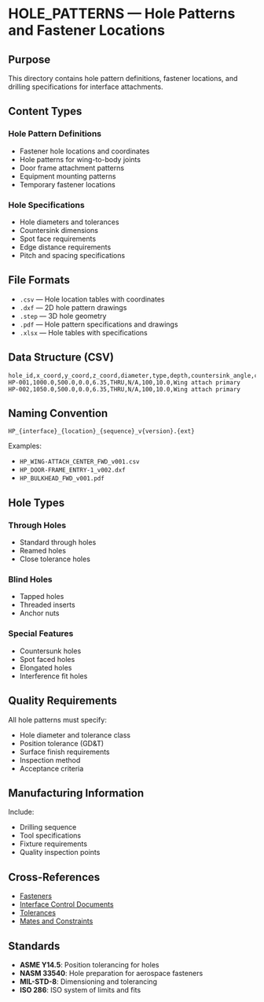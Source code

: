 # HOLE_PATTERNS — Hole Patterns and Fastener Locations

## Purpose

This directory contains hole pattern definitions, fastener locations, and drilling specifications for interface attachments.

## Content Types

### Hole Pattern Definitions
- Fastener hole locations and coordinates
- Hole patterns for wing-to-body joints
- Door frame attachment patterns
- Equipment mounting patterns
- Temporary fastener locations

### Hole Specifications
- Hole diameters and tolerances
- Countersink dimensions
- Spot face requirements
- Edge distance requirements
- Pitch and spacing specifications

## File Formats

- `.csv` — Hole location tables with coordinates
- `.dxf` — 2D hole pattern drawings
- `.step` — 3D hole geometry
- `.pdf` — Hole pattern specifications and drawings
- `.xlsx` — Hole tables with specifications

## Data Structure (CSV)

```csv
hole_id,x_coord,y_coord,z_coord,diameter,type,depth,countersink_angle,countersink_dia,notes
HP-001,1000.0,500.0,0.0,6.35,THRU,N/A,100,10.0,Wing attach primary
HP-002,1050.0,500.0,0.0,6.35,THRU,N/A,100,10.0,Wing attach primary
```

## Naming Convention

```
HP_{interface}_{location}_{sequence}_v{version}.{ext}
```

Examples:
- `HP_WING-ATTACH_CENTER_FWD_v001.csv`
- `HP_DOOR-FRAME_ENTRY-1_v002.dxf`
- `HP_BULKHEAD_FWD_v001.pdf`

## Hole Types

### Through Holes
- Standard through holes
- Reamed holes
- Close tolerance holes

### Blind Holes
- Tapped holes
- Threaded inserts
- Anchor nuts

### Special Features
- Countersunk holes
- Spot faced holes
- Elongated holes
- Interference fit holes

## Quality Requirements

All hole patterns must specify:
- Hole diameter and tolerance class
- Position tolerance (GD&T)
- Surface finish requirements
- Inspection method
- Acceptance criteria

## Manufacturing Information

Include:
- Drilling sequence
- Tool specifications
- Fixture requirements
- Quality inspection points

## Cross-References

- [Fasteners](../FASTENERS/)
- [Interface Control Documents](../ICD/)
- [Tolerances](../TOLERANCES_GDT/)
- [Mates and Constraints](../MATES_CONSTRAINTS/)

## Standards

- **ASME Y14.5**: Position tolerancing for holes
- **NASM 33540**: Hole preparation for aerospace fasteners
- **MIL-STD-8**: Dimensioning and tolerancing
- **ISO 286**: ISO system of limits and fits

